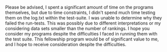 Please be advised, I spent a significant amount of time on the programs themselves, but due to time constraints, I didn't spend much time testing them on the log.txt within the test-suite. I was unable to determine why they failed the run-tests. This was possibly due to different interpretations or my considering data sets smaller than the number of rankings. I hope you consider my programs despite the difficulties I faced in running them with the test suite. This fellowship program would be of significant value to me, and I hope to receive consideration despite the difficulties.
